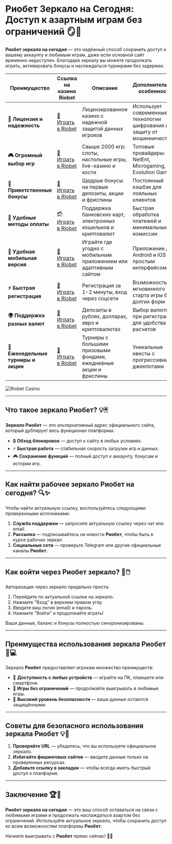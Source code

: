 # Риобет Зеркало на Сегодня: Доступ к азартным играм без ограничений 🪞🎲

**Риобет зеркало на сегодня** — это надёжный способ сохранить доступ к вашему аккаунту и любимым играм, даже если основной сайт временно недоступен. Благодаря зеркалу вы можете продолжать играть, активировать бонусы и наслаждаться турнирами без задержек.

| **Преимущество**                      | **Ссылка на казино Riobet**                | **Описание**                                       | **Дополнительные особенности**                     |
|----------------------------------------|--------------------------------------------|--------------------------------------------------|--------------------------------------------------|
| **🎰 Лицензия и надежность**           | [💎 Играть в Riobet](https://brandplay.link/7xBLTPyj) | Лицензированное казино с надежной защитой данных игроков | Использует современные технологии шифрования и защиту от мошенничества |
| **🎮 Огромный выбор игр**              | [🎉 Играть в Riobet](https://brandplay.link/7xBLTPyj) | Свыше 2000 игр: слоты, настольные игры, live-казино и кости | Топовые провайдеры: NetEnt, Microgaming, Evolution Gaming |
| **🎁 Приветственные бонусы**          | [🎯 Играть в Riobet](https://brandplay.link/7xBLTPyj) | Щедрые бонусы на первые депозиты, акции и фриспины | Постоянный кэшбэк для лояльных клиентов |
| **💸 Удобные методы оплаты**           | [💳 Играть в Riobet](https://brandplay.link/7xBLTPyj) | Поддержка банковских карт, электронных кошельков и криптовалют | Быстрая обработка платежей и минимальные комиссии |
| **📱 Удобная мобильная версия**        | [🚀 Играть в Riobet](https://brandplay.link/7xBLTPyj) | Играйте где угодно с мобильным приложением или адаптивным сайтом | Приложение для Android и iOS с простым интерфейсом |
| **⚡ Быстрая регистрация**             | [🔑 Играть в Riobet](https://brandplay.link/7xBLTPyj) | Регистрация за 1-2 минуты, вход через соцсети | Возможность мгновенного старта игры без долгих форм |
| **🌍 Поддержка разных валют**          | [💸 Играть в Riobet](https://brandplay.link/7xBLTPyj) | Депозиты в рублях, долларах, евро и криптовалютах | Выбор валюты при регистрации для удобства расчетов |
| **🏅 Еженедельные турниры и акции**    | [🎲 Играть в Riobet](https://brandplay.link/7xBLTPyj) | Турниры с большими призовыми фондами, ежедневные акции и фриспины | Уникальные квесты с прогрессивными джекпотами |

![Riobet Casino](https://www.bragazeta.ru/wp-content/uploads/2023/06/riobet1.webp)

---

## Что такое зеркало Риобет? 💡🃏

**Зеркало Риобет** — это альтернативный адрес официального сайта, который дублирует весь функционал платформы:

- 🔒 **Обход блокировок** — доступ к сайту в любых условиях.
- ⚡ **Быстрая работа** — стабильная скорость загрузки игр и данных.
- 🎮 **Сохранение функций** — полный доступ к аккаунту, бонусам и истории игр.

---

## Как найти рабочее зеркало Риобет на сегодня? 🔍✨

Чтобы найти актуальную ссылку, воспользуйтесь следующими проверенными источниками:

1. **Служба поддержки** — запросите актуальную ссылку через чат или email.
2. **Рассылка** — подписывайтесь на новости **Риобет**, чтобы быть в курсе рабочих зеркал.
3. **Социальные сети** — проверьте Telegram или другие официальные каналы **Риобет**.

---

## Как войти через Риобет зеркало? 🚀🖱️

Авторизация через зеркало предельно проста:

1. Перейдите по актуальной ссылке на зеркало.
2. Нажмите "Вход" в верхнем правом углу.
3. Введите ваш логин (email) и пароль.
4. Нажмите "Войти" и продолжайте играть!

Ваши данные, баланс и бонусы полностью синхронизированы.

---

## Преимущества использования зеркала Риобет 🌟💻

Зеркало **Риобет** предоставляет игрокам множество преимуществ:

- 📱 **Доступность с любых устройств** — играйте на ПК, планшете или смартфоне.
- 🎲 **Игры без ограничений** — продолжайте выигрывать в любимые игры.
- 🔐 **Высокий уровень безопасности** — ваши данные остаются защищёнными.

---

## Советы для безопасного использования зеркала Риобет 💡🎯

1. **Проверяйте URL** — убедитесь, что вы используете официальное зеркало.
2. **Избегайте фишинговых сайтов** — вводите данные только на проверенных ресурсах.
3. **Добавьте ссылку в закладки** — чтобы всегда иметь быстрый доступ к платформе.

---

## Заключение 🏆🎉

**Риобет зеркало на сегодня** — это ваш способ оставаться на связи с любимыми играми и продолжать наслаждаться азартом без ограничений. Используйте актуальное зеркало, чтобы сохранить доступ ко всем возможностям платформы **Риобет**.

Начните выигрывать с **Риобет** прямо сейчас! 🎰🌟
